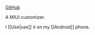 [GitHub](https://github.com/MonwF/customiuizer)

A MIUI customizer.

I [[Use|use]] it on my [[Android]] phone.
